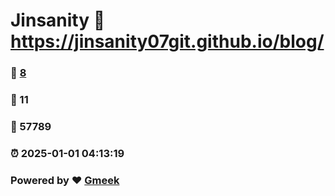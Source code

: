 # Jinsanity :link: https://jinsanity07git.github.io/blog/ 
### :page_facing_up: [8](https://jinsanity07git.github.io/blog//tag.html) 
### :speech_balloon: 11 
### :hibiscus: 57789 
### :alarm_clock: 2025-01-01 04:13:19 
### Powered by :heart: [Gmeek](https://github.com/Meekdai/Gmeek)

